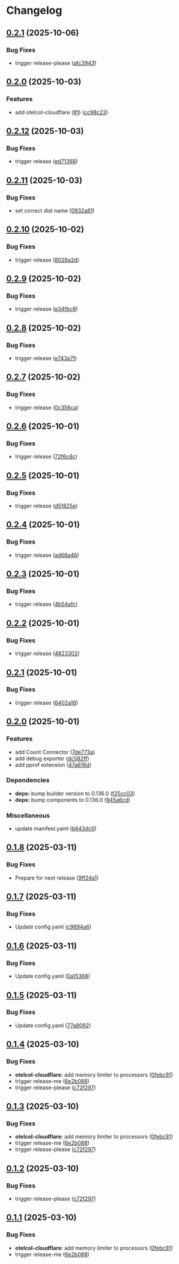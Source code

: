 # Changelog

## [0.2.1](https://github.com/topicusonderwijs/otel-collector-distributions/compare/otelcol-cloudflare-v0.2.0...otelcol-cloudflare-v0.2.1) (2025-10-06)


### Bug Fixes

* trigger release-please ([afc3943](https://github.com/topicusonderwijs/otel-collector-distributions/commit/afc3943bc9d538b5a77af18b4ef1160596b7846f))

## [0.2.0](https://github.com/topicusonderwijs/otel-collector-distributions/compare/otelcol-cloudflare-v0.1.0...otelcol-cloudflare-v0.2.0) (2025-10-03)


### Features

* add otelcol-cloudflare ([#1](https://github.com/topicusonderwijs/otel-collector-distributions/issues/1)) ([cc98c23](https://github.com/topicusonderwijs/otel-collector-distributions/commit/cc98c23d77e785e9ee39893c68c41b7642b8091b))

## [0.2.12](https://github.com/sboschman/otel-collector-distributions/compare/otelcol-cloudflare-v0.2.11...otelcol-cloudflare-v0.2.12) (2025-10-03)


### Bug Fixes

* trigger release ([ed71368](https://github.com/sboschman/otel-collector-distributions/commit/ed71368f36eb425570a41a68180e6a22797e860e))

## [0.2.11](https://github.com/sboschman/otel-collector-distributions/compare/otelcol-cloudflare-v0.2.10...otelcol-cloudflare-v0.2.11) (2025-10-03)


### Bug Fixes

* set correct dist name ([0932a81](https://github.com/sboschman/otel-collector-distributions/commit/0932a81b5500c117831c21f33c7e91fc4e57c5f1))

## [0.2.10](https://github.com/sboschman/otel-collector-distributions/compare/otelcol-cloudflare-v0.2.9...otelcol-cloudflare-v0.2.10) (2025-10-02)


### Bug Fixes

* trigger release ([8026a2d](https://github.com/sboschman/otel-collector-distributions/commit/8026a2ddcb15eed11d0f27e39c0fd86a21296931))

## [0.2.9](https://github.com/sboschman/otel-collector-distributions/compare/otelcol-cloudflare-v0.2.8...otelcol-cloudflare-v0.2.9) (2025-10-02)


### Bug Fixes

* trigger release ([e34fbc8](https://github.com/sboschman/otel-collector-distributions/commit/e34fbc8c419cf24a424c6e64ff97e49ce670ffe2))

## [0.2.8](https://github.com/sboschman/otel-collector-distributions/compare/otelcol-cloudflare-v0.2.7...otelcol-cloudflare-v0.2.8) (2025-10-02)


### Bug Fixes

* trigger release ([e743a7f](https://github.com/sboschman/otel-collector-distributions/commit/e743a7f8f1bb2fc117a226665b7b5b9eddbaecaa))

## [0.2.7](https://github.com/sboschman/otel-collector-distributions/compare/otelcol-cloudflare-v0.2.6...otelcol-cloudflare-v0.2.7) (2025-10-02)


### Bug Fixes

* trigger release ([0c356ca](https://github.com/sboschman/otel-collector-distributions/commit/0c356ca263cd0911c93bab4b8a809b9742b4cd81))

## [0.2.6](https://github.com/sboschman/otel-collector-distributions/compare/otelcol-cloudflare-v0.2.5...otelcol-cloudflare-v0.2.6) (2025-10-01)


### Bug Fixes

* trigger release ([72f6c8c](https://github.com/sboschman/otel-collector-distributions/commit/72f6c8cf5a6fe6dba978a251f314a5f927ce7065))

## [0.2.5](https://github.com/sboschman/otel-collector-distributions/compare/otelcol-cloudflare-v0.2.4...otelcol-cloudflare-v0.2.5) (2025-10-01)


### Bug Fixes

* trigger release ([d51825e](https://github.com/sboschman/otel-collector-distributions/commit/d51825e31c71bb5cf5cfdf7a222b09a72622a610))

## [0.2.4](https://github.com/sboschman/otel-collector-distributions/compare/otelcol-cloudflare-v0.2.3...otelcol-cloudflare-v0.2.4) (2025-10-01)


### Bug Fixes

* trigger release ([ad68a46](https://github.com/sboschman/otel-collector-distributions/commit/ad68a46cc3231cb2fd31f22cfa4f2002972b14bc))

## [0.2.3](https://github.com/sboschman/otel-collector-distributions/compare/otelcol-cloudflare-v0.2.2...otelcol-cloudflare-v0.2.3) (2025-10-01)


### Bug Fixes

* trigger release ([4b54afc](https://github.com/sboschman/otel-collector-distributions/commit/4b54afc7620a58efc04747c68738ecd308896f68))

## [0.2.2](https://github.com/sboschman/otel-collector-distributions/compare/otelcol-cloudflare-v0.2.1...otelcol-cloudflare-v0.2.2) (2025-10-01)


### Bug Fixes

* trigger release ([4823302](https://github.com/sboschman/otel-collector-distributions/commit/48233027841ba945a2767bb779ccecf30bb874a4))

## [0.2.1](https://github.com/sboschman/otel-collector-distributions/compare/otelcol-cloudflare-v0.2.0...otelcol-cloudflare-v0.2.1) (2025-10-01)


### Bug Fixes

* trigger release ([6402a16](https://github.com/sboschman/otel-collector-distributions/commit/6402a1678432719cbb37381b1846d7fe87f55169))

## [0.2.0](https://github.com/sboschman/otel-collector-distributions/compare/otelcol-cloudflare-v0.1.8...otelcol-cloudflare-v0.2.0) (2025-10-01)


### Features

* add Count Connector ([7de773a](https://github.com/sboschman/otel-collector-distributions/commit/7de773a2fa03bfd85e444ccfde85bb7272617c02))
* add debug exporter ([dc582ff](https://github.com/sboschman/otel-collector-distributions/commit/dc582ff837b47ba0f55b35c74c6f02bd2b2eaba9))
* add pprof extension ([47a616d](https://github.com/sboschman/otel-collector-distributions/commit/47a616d73e63745a14ef83bd920cd2dbec7c3b38))


### Dependencies

* **deps:** bump builder version to 0.136.0 ([f25cc03](https://github.com/sboschman/otel-collector-distributions/commit/f25cc0369d2a063f7414a9f69a0bacd0ced89507))
* **deps:** bump components to 0.136.0 ([945a6cd](https://github.com/sboschman/otel-collector-distributions/commit/945a6cd723129b57aa3ec67f1dbf581c5d72c015))


### Miscellaneous

* update manifest.yaml ([b643dc0](https://github.com/sboschman/otel-collector-distributions/commit/b643dc0dbfaa45dbdd075b11b7d8d4f07e8e38c4))

## [0.1.8](https://github.com/sboschman/otel-collector-distributions/compare/otelcol-cloudflare-v0.1.7...otelcol-cloudflare-v0.1.8) (2025-03-11)


### Bug Fixes

* Prepare for next release ([9ff24a1](https://github.com/sboschman/otel-collector-distributions/commit/9ff24a115f2c600ffb63264e8e2d93434daeaa4a))

## [0.1.7](https://github.com/sboschman/otel-collector-distributions/compare/otelcol-cloudflare-v0.1.6...otelcol-cloudflare-v0.1.7) (2025-03-11)


### Bug Fixes

* Update config.yaml ([c9894a6](https://github.com/sboschman/otel-collector-distributions/commit/c9894a6ac26a33e67ab967e77562a739c0628621))

## [0.1.6](https://github.com/sboschman/otel-collector-distributions/compare/otelcol-cloudflare-v0.1.5...otelcol-cloudflare-v0.1.6) (2025-03-11)


### Bug Fixes

* Update config.yaml ([0a15368](https://github.com/sboschman/otel-collector-distributions/commit/0a15368892a7445ef66af208e45ec7d5f1787bb9))

## [0.1.5](https://github.com/sboschman/otel-collector-distributions/compare/otelcol-cloudflare-v0.1.4...otelcol-cloudflare-v0.1.5) (2025-03-11)


### Bug Fixes

* Update config.yaml ([77a8092](https://github.com/sboschman/otel-collector-distributions/commit/77a8092888b6414e9d0b4cd9ae9d170a100e7802))

## [0.1.4](https://github.com/sboschman/otel-collector-distributions/compare/otelcol-cloudflare-v0.1.3...otelcol-cloudflare-v0.1.4) (2025-03-10)


### Bug Fixes

* **otelcol-cloudflare:** add memory limiter to processors ([0febc91](https://github.com/sboschman/otel-collector-distributions/commit/0febc91733c4a7ab2c282eb8017cca5588a5bc4e))
* trigger release-me ([6e2b088](https://github.com/sboschman/otel-collector-distributions/commit/6e2b088e27774c3704a59e4c29ed9bc71f33f945))
* trigger release-please ([c72f297](https://github.com/sboschman/otel-collector-distributions/commit/c72f2972ea815f8d179616486012ad4d8edbb953))

## [0.1.3](https://github.com/sboschman/otel-collector-distributions/compare/otelcol-cloudflare-v0.1.2...otelcol-cloudflare-v0.1.3) (2025-03-10)


### Bug Fixes

* **otelcol-cloudflare:** add memory limiter to processors ([0febc91](https://github.com/sboschman/otel-collector-distributions/commit/0febc91733c4a7ab2c282eb8017cca5588a5bc4e))
* trigger release-me ([6e2b088](https://github.com/sboschman/otel-collector-distributions/commit/6e2b088e27774c3704a59e4c29ed9bc71f33f945))
* trigger release-please ([c72f297](https://github.com/sboschman/otel-collector-distributions/commit/c72f2972ea815f8d179616486012ad4d8edbb953))

## [0.1.2](https://github.com/sboschman/otel-collector-distributions/compare/otelcol-cloudflare-v0.1.1...otelcol-cloudflare-v0.1.2) (2025-03-10)


### Bug Fixes

* trigger release-please ([c72f297](https://github.com/sboschman/otel-collector-distributions/commit/c72f2972ea815f8d179616486012ad4d8edbb953))

## [0.1.1](https://github.com/sboschman/otel-collector-distributions/compare/otelcol-cloudflare-v0.1.0...otelcol-cloudflare-v0.1.1) (2025-03-10)


### Bug Fixes

* **otelcol-cloudflare:** add memory limiter to processors ([0febc91](https://github.com/sboschman/otel-collector-distributions/commit/0febc91733c4a7ab2c282eb8017cca5588a5bc4e))
* trigger release-me ([6e2b088](https://github.com/sboschman/otel-collector-distributions/commit/6e2b088e27774c3704a59e4c29ed9bc71f33f945))
